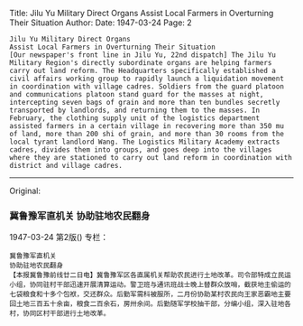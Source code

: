 Title: Jilu Yu Military Direct Organs Assist Local Farmers in Overturning Their Situation
Author:
Date: 1947-03-24
Page: 2

    Jilu Yu Military Direct Organs
    Assist Local Farmers in Overturning Their Situation
    [Our newspaper's front line in Jilu Yu, 22nd dispatch] The Jilu Yu Military Region's directly subordinate organs are helping farmers carry out land reform. The Headquarters specifically established a civil affairs working group to rapidly launch a liquidation movement in coordination with village cadres. Soldiers from the guard platoon and communications platoon stand guard for the masses at night, intercepting seven bags of grain and more than ten bundles secretly transported by landlords, and returning them to the masses. In February, the clothing supply unit of the logistics department assisted farmers in a certain village in recovering more than 350 mu of land, more than 200 shi of grain, and more than 30 rooms from the local tyrant landlord Wang. The Logistics Military Academy extracts cadres, divides them into groups, and goes deep into the villages where they are stationed to carry out land reform in coordination with district and village cadres.



<hr /> 

Original: 


### 冀鲁豫军直机关  协助驻地农民翻身

1947-03-24
第2版()
专栏：

    冀鲁豫军直机关
    协助驻地农民翻身
    【本报冀鲁豫前线廿二日电】冀鲁豫军区各直属机关帮助农民进行土地改革。司令部特成立民运小组，协同驻村干部迅速开展清算运动。警卫班与通讯班战士晚上替群众放哨，截获地主偷运的七袋粮食和十多个包袱，交还群众。后勤军需科被服所，二月份协助某村农民向王家恶霸地主要回土地三百五十余亩，粮食二百余石，房卅余间。后勤随军学校抽干部，分编小组，深入驻地各村，协同区村干部进行土地改革。
